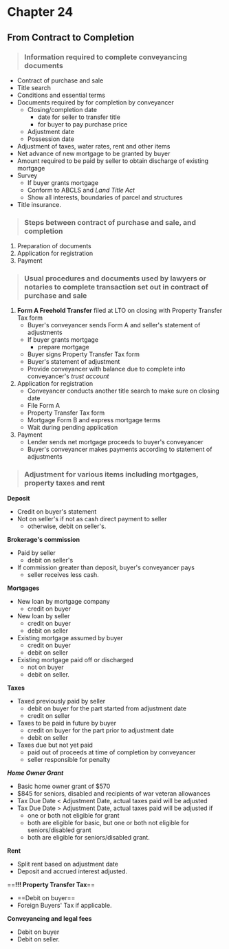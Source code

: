 # Chapter 24
## From Contract to Completion

> ### Information required to complete conveyancing documents

- Contract of purchase and sale
- Title search
- Conditions and essential terms
- Documents required by for completion by conveyancer
    - Closing/completion date
        - date for seller to transfer title
        - for buyer to pay purchase price
    - Adjustment date
    - Possession date
- Adjustment of taxes, water rates, rent and other items
- Net advance of new mortgage to be granted by buyer
- Amount required to be paid by seller to obtain discharge of existing mortgage
- Survey
    - If buyer grants mortgage
    - Conform to ABCLS and *Land Title Act*
    - Show all interests, boundaries of parcel and structures
- Title insurance.

> ### Steps between contract of purchase and sale, and completion

1. Preparation of documents
1. Application for registration
1. Payment

> ### Usual procedures and documents used by lawyers or notaries to complete transaction set out in contract of purchase and sale

1. **Form A Freehold Transfer** filed at LTO on closing with Property Transfer Tax form
    - Buyer's conveyancer sends Form A and seller's statement of adjustments
    - If buyer grants mortgage
        - prepare mortgage
    - Buyer signs Property Transfer Tax form
    - Buyer's statement of adjustment
    - Provide conveyancer with balance due to complete into conveyancer's *trust account*
1. Application for registration
    - Conveyancer conducts another title search to make sure on closing date
    - File Form A
    - Property Transfer Tax form
    - Mortgage Form B and express mortgage terms
    - Wait during pending application
1. Payment
    - Lender sends net mortgage proceeds to buyer's conveyancer
    - Buyer's conveyancer makes payments according to statement of adjustments

> ### Adjustment for various items including mortgages, property taxes and rent

**Deposit**
- Credit on buyer's statement
- Not on seller's if not as cash direct payment to seller
    - otherwise, debit on seller's.

**Brokerage's commission**
- Paid by seller
    - debit on seller's
- If commission greater than deposit, buyer's conveyancer pays
    - seller receives less cash.

**Mortgages**
- New loan by mortgage company
    - credit  on buyer
- New loan by seller
    - credit on buyer
    - debit on seller
- Existing mortgage assumed by buyer
    - credit on buyer
    - debit on seller
- Existing mortgage paid off or discharged
    - not on buyer
    - debit on seller.

**Taxes**
- Taxed previously paid by seller
    - debit on buyer for the part started from adjustment date
    - credit on seller
- Taxes to be paid in future by buyer
    - credit on buyer for the part prior to adjustment date
    - debit on seller
- Taxes due but not yet paid
    - paid out of proceeds at time of completion by conveyancer
    - seller responsible for penalty

***Home Owner Grant***
- Basic home owner grant of $570
- $845 for seniors, disabled and recipients of war veteran allowances
- Tax Due Date < Adjustment Date, actual taxes paid will be adjusted
- Tax Due Date > Adjustment Date, actual taxes paid will be adjusted if
    - one or both not eligible for grant
    - both are eligible for basic, but one or both not eligible for seniors/disabled grant
    - both are eligible for seniors/disabled grant.

**Rent**
- Split rent based on adjustment date
- Deposit and accrued interest adjusted.

==**!!! Property Transfer Tax**==
- ==Debit on buyer==
- Foreign Buyers' Tax if applicable.

**Conveyancing and legal fees**
- Debit on buyer
- Debit on seller.